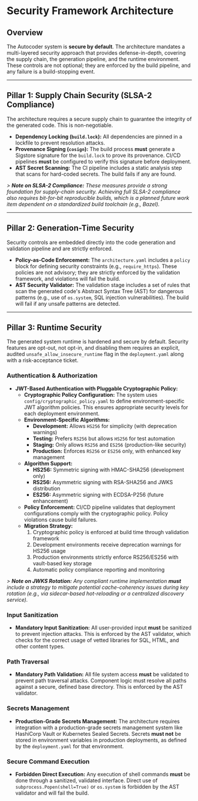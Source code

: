 # Security Framework Architecture

## Overview

The Autocoder system is **secure by default**. The architecture mandates a multi-layered security approach that provides defense-in-depth, covering the supply chain, the generation pipeline, and the runtime environment. These controls are not optional; they are enforced by the build pipeline, and any failure is a build-stopping event.

---

## Pillar 1: Supply Chain Security (SLSA-2 Compliance)

The architecture requires a secure supply chain to guarantee the integrity of the generated code. This is non-negotiable.

*   **Dependency Locking (`build.lock`):** All dependencies are pinned in a lockfile to prevent resolution attacks.
*   **Provenance Signing (`cosign`):** The build process **must** generate a Sigstore signature for the `build.lock` to prove its provenance. CI/CD pipelines **must** be configured to verify this signature before deployment.
*   **AST Secret Scanning:** The CI pipeline includes a static analysis step that scans for hard-coded secrets. The build fails if any are found.

*> **Note on SLSA-2 Compliance:** These measures provide a strong foundation for supply-chain security. Achieving full SLSA-2 compliance also requires bit-for-bit reproducible builds, which is a planned future work item dependent on a standardized build toolchain (e.g., Bazel).*

---

## Pillar 2: Generation-Time Security

Security controls are embedded directly into the code generation and validation pipeline and are strictly enforced.

*   **Policy-as-Code Enforcement:** The `architecture.yaml` includes a `policy` block for defining security constraints (e.g., `require_https`). These policies are not advisory; they are strictly enforced by the validation framework, and violations will fail the build.
*   **AST Security Validator:** The validation stage includes a set of rules that scan the generated code's Abstract Syntax Tree (AST) for dangerous patterns (e.g., use of `os.system`, SQL injection vulnerabilities). The build will fail if any unsafe patterns are detected.

---

## Pillar 3: Runtime Security

The generated system runtime is hardened and secure by default. Security features are opt-out, not opt-in, and disabling them requires an explicit, audited `unsafe_allow_insecure_runtime` flag in the `deployment.yaml` along with a risk-acceptance ticket.

### Authentication & Authorization

*   **JWT-Based Authentication with Pluggable Cryptographic Policy:**
    *   **Cryptographic Policy Configuration:** The system uses `config/cryptographic_policy.yaml` to define environment-specific JWT algorithm policies. This ensures appropriate security levels for each deployment environment.
    *   **Environment-Specific Algorithms:**
        *   **Development:** Allows `HS256` for simplicity (with deprecation warnings)
        *   **Testing:** Prefers `RS256` but allows `HS256` for test automation
        *   **Staging:** Only allows `RS256` and `ES256` (production-like security)
        *   **Production:** Enforces `RS256` or `ES256` only, with enhanced key management
    *   **Algorithm Support:**
        *   **HS256:** Symmetric signing with HMAC-SHA256 (development only)
        *   **RS256:** Asymmetric signing with RSA-SHA256 and JWKS distribution
        *   **ES256:** Asymmetric signing with ECDSA-P256 (future enhancement)
    *   **Policy Enforcement:** CI/CD pipeline validates that deployment configurations comply with the cryptographic policy. Policy violations cause build failures.
    *   **Migration Strategy:**
        1.  Cryptographic policy is enforced at build time through validation framework
        2.  Development environments receive deprecation warnings for HS256 usage
        3.  Production environments strictly enforce RS256/ES256 with vault-based key storage
        4.  Automatic policy compliance reporting and monitoring

*> **Note on JWKS Rotation:** Any compliant runtime implementation **must** include a strategy to mitigate potential cache-coherency issues during key rotation (e.g., via sidecar-based hot-reloading or a centralized discovery service).*

### Input Sanitization

*   **Mandatory Input Sanitization:** All user-provided input **must** be sanitized to prevent injection attacks. This is enforced by the AST validator, which checks for the correct usage of vetted libraries for SQL, HTML, and other content types.

### Path Traversal

*   **Mandatory Path Validation:** All file system access **must** be validated to prevent path traversal attacks. Component logic must resolve all paths against a secure, defined base directory. This is enforced by the AST validator.

### Secrets Management

*   **Production-Grade Secrets Management:** The architecture requires integration with a production-grade secrets management system like HashiCorp Vault or Kubernetes Sealed Secrets. Secrets **must not** be stored in environment variables in production deployments, as defined by the `deployment.yaml` for that environment.

### Secure Command Execution

*   **Forbidden Direct Execution:** Any execution of shell commands **must** be done through a sanitized, validated interface. Direct use of `subprocess.Popen(shell=True)` or `os.system` is forbidden by the AST validator and will fail the build. 